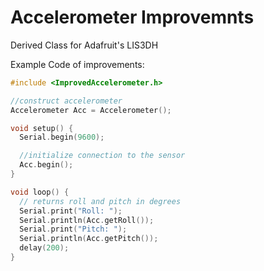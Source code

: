 # Accelerometer Improvemnts
Derived Class for Adafruit's LIS3DH

Example Code of improvements:

```c++
#include <ImprovedAccelerometer.h>

//construct accelerometer
Accelerometer Acc = Accelerometer();

void setup() {
  Serial.begin(9600);

  //initialize connection to the sensor
  Acc.begin();
}

void loop() {
  // returns roll and pitch in degrees
  Serial.print("Roll: ");
  Serial.println(Acc.getRoll());
  Serial.print("Pitch: ");
  Serial.println(Acc.getPitch());
  delay(200);
}
```
